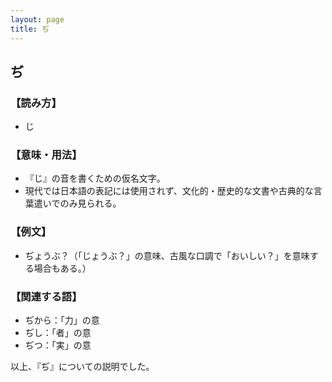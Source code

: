 ```yaml
---
layout: page
title: ぢ
---
```

## ぢ

### 【読み方】

- じ

### 【意味・用法】

- 『じ』の音を書くための仮名文字。
- 現代では日本語の表記には使用されず、文化的・歴史的な文書や古典的な言葉遣いでのみ見られる。

### 【例文】

- ぢょうぶ？（「じょうぶ？」の意味、古風な口調で「おいしい？」を意味する場合もある。）

### 【関連する語】

- ぢから：「力」の意
- ぢし：「者」の意
- ぢつ：「実」の意

以上、『ぢ』についての説明でした。